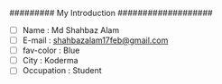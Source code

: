 ######### My Introduction ###################

- [ ] Name : Md Shahbaz Alam
- [ ] E-mail : shahbazalam17feb@gmail.com
- [ ] fav-color : Blue
- [ ] City : Koderma
- [ ] Occupation : Student
